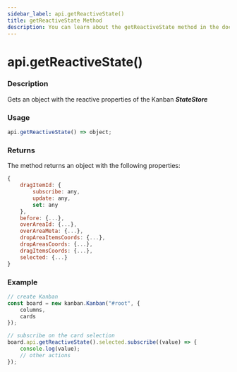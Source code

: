 ```yaml
---
sidebar_label: api.getReactiveState()
title: getReactiveState Method
description: You can learn about the getReactiveState method in the documentation of the DHTMLX JavaScript Kanban library. Browse developer guides and API reference, try out code examples and live demos, and download a free 30-day evaluation version of DHTMLX Kanban.
---
```


# api.getReactiveState()

### Description

Gets an object with the reactive properties of the Kanban ***StateStore***

### Usage

~~~jsx {}
api.getReactiveState() => object;
~~~

### Returns

The method returns an object with the following properties:

~~~jsx {}
{
	dragItemId: {
		subscribe: any,
		update: any,
		set: any
	},
	before: {...},
	overAreaId: {...},
	overAreaMeta: {...},
	dropAreaItemsCoords: {...},
	dropAreasCoords: {...},
	dragItemsCoords: {...},
	selected: {...}
}
~~~  

### Example

~~~jsx {8-11}
// create Kanban
const board = new kanban.Kanban("#root", {
	columns,
	cards
});

// subscribe on the card selection
board.api.getReactiveState().selected.subscribe((value) => {
	console.log(value);
	// other actions
});
~~~
